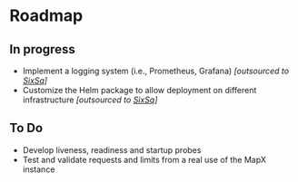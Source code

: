 # Roadmap

## In progress

- Implement a logging system (i.e., Prometheus, Grafana) _[outsourced to [SixSq](https://sixsq.com/)]_
- Customize the Helm package to allow deployment on different infrastructure _[outsourced to [SixSq](https://sixsq.com/)]_

## To Do

- Develop liveness, readiness and startup probes
- Test and validate requests and limits from a real use of the MapX instance
